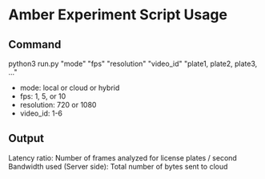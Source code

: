 # Amber Experiment Script Usage

## Command

python3 run.py "mode" "fps" "resolution" "video_id" "plate1, plate2, plate3, ..."
- mode: local or cloud or hybrid
- fps: 1, 5, or 10
- resolution: 720 or 1080
- video_id: 1-6

## Output

Latency ratio: Number of frames analyzed for license plates / second
Bandwidth used (Server side): Total number of bytes sent to cloud